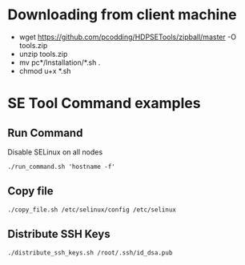 # Downloading from client machine

* wget https://github.com/pcodding/HDPSETools/zipball/master -O tools.zip
* unzip tools.zip
* mv pc\*/Installation/\*.sh .
* chmod u+x *.sh

# SE Tool Command examples

## Run Command

Disable SELinux on all nodes

`./run_command.sh 'hostname -f'`

## Copy file

`./copy_file.sh /etc/selinux/config /etc/selinux`

## Distribute SSH Keys

`./distribute_ssh_keys.sh /root/.ssh/id_dsa.pub`